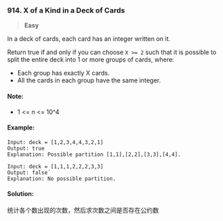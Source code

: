 ### 914. X of a Kind in a Deck of Cards

> **Easy**

In a deck of cards, each card has an integer written on it.

Return true if and only if you can choose `X >= 2` such that 
it is possible to split the entire deck into 1 or more groups of cards, where:

* Each group has exactly X cards.
* All the cards in each group have the same integer.

#### Note:

* 1 <= n <= 10^4

#### Example:
```
Input: deck = [1,2,3,4,4,3,2,1]
Output: true
Explanation: Possible partition [1,1],[2,2],[3,3],[4,4].
```

```
Input: deck = [1,1,1,2,2,2,3,3]
Output: false´
Explanation: No possible partition.
```

#### Solution:

统计各个数出现的次数，然后求次数之间是否存在公约数
